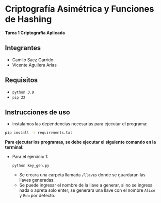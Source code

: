 # Criptografía Asimétrica y Funciones de Hashing

**Tarea 1 Criptografía Aplicada**

## Integrantes

- Camilo Saez Garrido
- Vicente Aguilera Arias

## Requisitos

- `python 3.9 `
- `pip 22`

## Instrucciones de uso

- Instalamos las dependencias necesarias para ejecutar el programa:

```bash
pip install -r requirements.txt
```

**Para ejecutar los programas, se debe ejecutar el siguiente comando en la terminal**:

- Para el ejercicio 1:
  ```bash
  python key_gen.py
  ```
  - Se creara una carpeta llamada `/llaves` donde se guardaran las llaves generadas.
  - Se puede ingresar el nombre de la llave a generar, si no se ingresa nada o apreta solo enter, se generara una llave con el nombre `Alice` y `Bob` por defecto.
